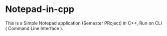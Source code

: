 # Notepad-in-cpp
This is a Simple Notepad application (Semester PRoject) in C++, Run on CLI ( Command Line Interface ).
